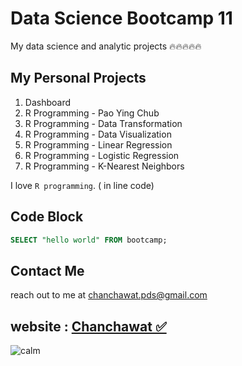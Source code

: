 # Data Science Bootcamp 11
My data science and analytic projects 🔥🔥🔥🔥🔥

## My Personal Projects

1. Dashboard 
2. R Programming - Pao Ying Chub
3. R Programming - Data Transformation
4. R Programming - Data Visualization
5. R Programming - Linear Regression
6. R Programming - Logistic Regression
7. R Programming - K-Nearest Neighbors
   
I love `R programming`. ( in line code)

## Code Block
```sql
SELECT "hello world" FROM bootcamp;
```

## Contact Me
reach out to me at chanchawat.pds@gmail.com

## website : [Chanchawat ✅]([https://datadajai.wordpress.com](https://chanchawat.wordpress.com/))
![calm](https://chanchawat.wordpress.com/wp-content/uploads/2025/02/pexels-photo-3662845.jpeg)
